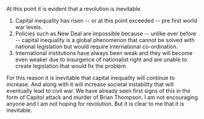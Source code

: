 At this point it is evident that a revolution is inevitable. 

1. Capital inequality has risen -- or at this point exceeded -- pre first world war levels.
2. Policies such as New Deal are impossible because -- unlike ever before -- capital inequality is a global phenomenon that cannot be solved with national legislation but would require international co-ordination.
3. International institutions have always been weak and they will become even weaker due to insurgence of nationalist right and are unable to create legislation that would fix the problem

For this reason it is inevitable that capital inequality will continue to increase. And along with it will increase societal instability that will eventually lead to civil war. We have already seen first signs of this in the form of Capitol attack and murder of Brian Thompson. I am not encouraging anyone and I am not hoping for revolution. But it is clear to me that it is inevitable.  
